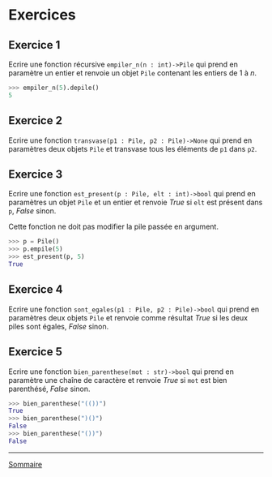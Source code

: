 # Exercices

## Exercice 1

Ecrire une fonction récursive `empiler_n(n : int)->Pile` qui prend en paramètre un entier et renvoie un objet `Pile` contenant les entiers de $1$ à $n$.

```python
>>> empiler_n(5).depile()
5
```

## Exercice 2

Ecrire une fonction `transvase(p1 : Pile, p2 : Pile)->None` qui prend en paramètres deux objets `Pile` et transvase tous les éléments de `p1` dans `p2`.

## Exercice 3 

Ecrire une fonction `est_present(p : Pile, elt : int)->bool` qui prend en paramètres un objet `Pile` et un entier et renvoie $True$ si `elt` est présent dans `p`, $False$ sinon.

Cette fonction ne doit pas modifier la pile passée en argument.

```python
>>> p = Pile()
>>> p.empile(5)
>>> est_present(p, 5)
True
```

## Exercice 4

Ecrire une fonction `sont_egales(p1 : Pile, p2 : Pile)->bool` qui prend en paramètres deux objets `Pile` et renvoie comme résultat $True$ si les deux piles sont égales, $False$ sinon.

## Exercice 5

Ecrire une fonction `bien_parenthese(mot : str)->bool` qui prend en paramètre une chaîne de caractère et renvoie $True$ si `mot` est bien parenthésé, $False$ sinon.

```python
>>> bien_parenthese("(())")
True
>>> bien_parenthese(")()")
False
>>> bien_parenthese("())")
False
```
_______________

[Sommaire](./../../README.md)